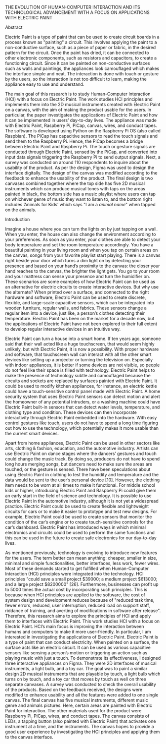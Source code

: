 THE EVOLUTION OF HUMAN-COMPUTER INTERACTION AND ITS TECHNOLOGICAL ADVANCEMENT WITH A FOCUS ON APPLICATIONS WITH ELECTRIC PAINT 

Abstract

Electric Paint is a type of paint that can be used to create circuit boards in a process known as "painting" a circuit. This involves applying the paint to a non-conductive surface, such as a piece of paper or fabric, in the desired pattern for the circuit. Once the paint has dried, it can be connected to other electronic components, such as resistors and capacitors, to create a functioning circuit. Since it can be painted on non-conductive surfaces such as walls and paintings, the appliances look camouflaged which makes the interface simple and neat. The interaction is done with touch or gesture by the users, so the interaction is not too difficult to learn, making the appliance easy to use and understand.

The main goal of this research is to study Human-Computer Interaction (HCI) with a focus on Electric Paint. The work studies HCI principles and implements them into the 2D musical instruments created with Electric Paint on a canvas, with the aim of making the product usable for the users. In particular, the paper investigates the applications of Electric Paint and how it can be implemented in users’ day-to-day lives. The appliance was made with Electric Paint, Raspberry Pi, PiCap, canvas, wires, and conduct tapes. The software is developed using Python on the Raspberry Pi OS (also called Raspbian). The PiCap has capacitive sensors to read the touch signals and send them to the Raspberry Pi. Hence, the PiCap becomes a bridge between Electric Paint and Raspberry Pi. The touch or gesture signals are conducted through Electric Paint, sensed by the PiCap, and converted into input data signals triggering the Raspberry Pi to send output signals. Next, a survey was conducted on around 110 respondents to inquire about the usability of the product. As per the design, Figma was used to design the interface digitally. The design of the canvas was modified according to the feedback to enhance the usability of the product. The final design is two canvases combined together where the top side has five 2D musical instruments which can produce musical tones with taps on the areas painted in black, the bottom side has a music playlist where users can tap on whichever genre of music they want to listen to, and the bottom right includes ’Animals for Kids’ which says "I am a *animal name*" when tapped on the animals.

Introduction 


Imagine a house where you can turn the lights on by just tapping on a wall. When you enter, the house can also change the environment according to your preferences. As soon as you enter, your clothes are able to detect your body temperature and set the room temperature accordingly. You have a beautiful painting in your living room and when you tap on certain areas on the canvas, songs from your favorite playlist start playing. There is a canvas right beside your door which turns a dim light on by detecting your presence and based on your hand’s proximity to the canvas: the closer your hand reaches to the canvas, the brighter the light gets. You go to your room and your mattress can sense your presence and turn the humidifier on. These scenarios are some examples of how Electric Paint can be used as an alternative for electric circuits to create interactive devices. But why use the alternate? When printed over a surface, and connected to the right hardware and software, Electric Paint can be used to create discrete, flexible, and large-scale capacitive sensors, which can be integrated into wooden furniture, regular walls, and fabrics. These sensors change a regular item into a device, just like, a person’s clothes detecting their temperature. Electric Paint has been on the market for a decade now, but the applications of Electric Paint have not been explored to their full extent to develop regular interactive devices in an intuitive way. 

Electric Paint can turn a house into a smart home. If ten years ago, someone said that their wall acted like a huge touchscreen, that would seem highly unlikely, but with Electric Paint, it is now a possibility. With proper hardware and software, that touchscreen wall can interact with all the other smart devices like setting up a projector or turning the television on. Especially with indoor appliances, it is better if some devices are not visible, so people do not feel like their space is filled with technology. Electric Paint helps to make the presence of technology subtle and camouflaged because the circuits and sockets are replaced by surfaces painted with Electric Paint. It could be used to modify kitchen appliances, for instance, an electric kettle could have a touch-sensitive control panel made with Electric Paint. A home security system that uses Electric Paint sensors can detect motion and alert the homeowner of any potential intruders, or a washing machine could have Electric Paint built-in sensors that can detect water levels, temperature, and clothing type and condition. These devices can then incorporate interactivity through Electric Paint embedded into the hardware. With easy control gestures like touch, users do not have to spend a long time figuring out how to use the technology, which potentially makes it more usable than the current smart devices. 

Apart from home appliances, Electric Paint can be used in other sectors like arts, clothing & fashion, education, and the automotive industry. Artists can use Electric Paint on dance stages where the dancers’ gestures and touch could change the music track. By doing so, producers do not have to spend long hours merging songs, but dancers need to make sure the areas are touched, or the gesture is sensed. There have been speculations about using Electric Paint in clothing to test the humidity and temperature and the data would be sent to the user’s personal device [10]. However, the clothing item needs to be worn at all times to make it functional. For middle school kids or higher, introducing Electric Paint and Raspberry Pi could give them an early start in the field of science and technology. It is possible to use Electric Paint in the automotive industry, although it is not yet a widespread 
practice. Electric Paint could be used to create flexible and lightweight circuits for cars or to make it easier to prototype and test new designs. For example, Electric Paint could be used to create sensors that monitor the condition of the car’s engine or to create touch-sensitive controls for the car’s dashboard. Electric Paint has introduced ways in which minimal electronics and circuits could be used to perform the same functions and this can be used in the future to create safe electronics for our day-to-day lives. 

As mentioned previously, technology is evolving to introduce new features for the users. The term better can mean anything: cheaper, smaller in size, minimal and simple functionalities, better interfaces, less work, fewer wires. Most of these demands started to get fulfilled when Human-Computer Interaction (HCI) principles were integrated into the technology. HCI principles "could save a small project $39000; a medium project $613000; and a large project $8200000" [26]. Furthermore, businesses can profit up to 5000 times the actual cost by incorporating such principles. This is because when HCI principles are applied to the software, the cost of system design and development reduces because of "reduced task time, fewer errors, reduced, user interruption, reduced load on support staff, riddance of training, and averting of modifications in software after release". Therefore, this research aims to explore the principles of HCI and apply them to interfaces with Electric Paint. 
This work studies HCI with a focus on Electric Paint. HCI’s main focus is improving the interaction between humans and computers to make it more user-friendly. In particular, I am interested in investigating the applications of Electric Paint. Electric Paint is a type of paint that can conduct electricity. When painted on a surface, the surface acts like an electric circuit. It can be used as various capacitive sensors like sensing a person’s motion or triggering an action such as playing music with just a touch. To demonstrate its effectiveness, I designed three interactive appliances on Figma. They were 2D interfaces of musical instruments, a light bulb, and a toy car. The goal was to paint a similar design 2D musical instruments that are playable by touch, a light bulb which turns on by touch, and a toy car that moves by touch as well on three separate canvases. A survey was conducted to check the overall usability of the products. Based on the feedback received, the designs were modified to enhance usability and all the features were added to one single canvas. The final canvas has five musical instruments, different music genre and animals pictures. Here, certain areas are painted with Electric Paint for interaction. The other materials used for the product were Raspberry Pi, PiCap, wires, and conduct tapes. The canvas consists of LEDs, a tapping button (also painted with Electric Paint) that activates one instrument at a time, and the instruments. The canvas hopes to provide a good user experience by investigating the HCI principles and applying them to the canvas interface. 
